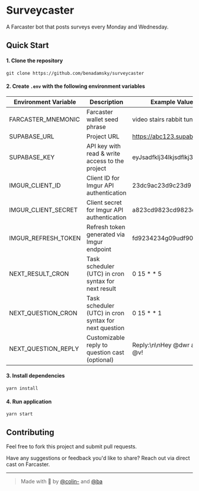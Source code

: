 # Surveycaster

A Farcaster bot that posts surveys every Monday and Wednesday.

## Quick Start

#### 1. Clone the repository

```commandline
git clone https://github.com/benadamsky/surveycaster
```

#### 2. Create `.env` with the following environment variables

| Environment Variable | Description                                           | Example Value               |
| -------------------- | ----------------------------------------------------- | --------------------------- |
| FARCASTER_MNEMONIC   | Farcaster wallet seed phrase                          | video stairs rabbit tuna... |
| SUPABASE_URL         | Project URL                                           | https://abc123.supabase.co  |
| SUPABASE_KEY         | API key with read & write access to the project       | eyJsadfklj34lkjsdflkj324    |
| IMGUR_CLIENT_ID      | Client ID for Imgur API authentication                | 23dc9ac23d9c23d9            |
| IMGUR_CLIENT_SECRET  | Client secret for Imgur API authentication            | a823cd9823cd9823cd          |
| IMGUR_REFRESH_TOKEN  | Refresh token generated via Imgur endpoint            | fd9234234g09udf9023         |
| NEXT_RESULT_CRON     | Task scheduler (UTC) in cron syntax for next result   | 0 15 * * 5                  |
| NEXT_QUESTION_CRON   | Task scheduler (UTC) in cron syntax for next question | 0 15 * * 1                  |
| NEXT_QUESTION_REPLY  | Customizable reply to question cast (optional)        | Reply:\n\nHey @dwr and @v!  |

#### 3. Install dependencies

```commandline
yarn install
```

#### 4. Run application

```commandline
yarn start
```

## Contributing

Feel free to fork this project and submit pull requests.

Have any suggestions or feedback you'd like to share? Reach out via direct cast on Farcaster.

---

> Made with 💜 by [@colin-](https://warpcast.com/colin-) and [@ba](https://warpcast.com/ba)

